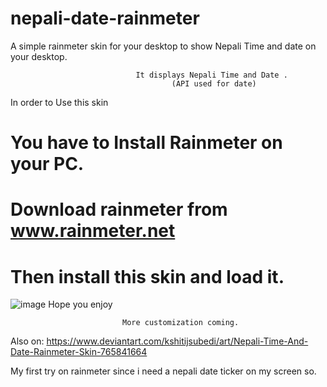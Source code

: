 # nepali-date-rainmeter
A simple rainmeter skin for your desktop to show Nepali Time and date on your desktop.

                                It displays Nepali Time and Date . 
                                        (API used for date)

In order to Use this skin
# You have to Install Rainmeter on your PC.
# Download rainmeter from www.rainmeter.net

# Then install this skin and load it.

![image](https://github.com/kshitijsubedi/nepali-time-date-rainmeter/blob/master/nepali_time_and_date_rainmeter_skin_by_kshitijsubedi-dcnyn7k.png)
                                Hope you enjoy 
                    

                             More customization coming.
Also on:
https://www.deviantart.com/kshitijsubedi/art/Nepali-Time-And-Date-Rainmeter-Skin-765841664

My first try on rainmeter since i need a nepali date ticker on my screen so.
